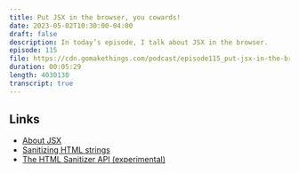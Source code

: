 ```yaml
---
title: Put JSX in the browser, you cowards!
date: 2023-05-02T10:30:00-04:00
draft: false
description: In today’s episode, I talk about JSX in the browser.
episode: 115
file: https://cdn.gomakethings.com/podcast/episode115_put-jsx-in-the-browser-you-cowards.mp3
duration: 00:05:29
length: 4030130
transcript: true
---
```


## Links

- [About JSX](https://legacy.reactjs.org/docs/introducing-jsx.html)
- [Sanitizing HTML strings](https://gomakethings.com/how-to-sanitize-html-strings-with-vanilla-js-to-reduce-your-risk-of-xss-attacks/)
- [The HTML Sanitizer API (experimental)](https://developer.mozilla.org/en-US/docs/Web/API/HTML_Sanitizer_API)